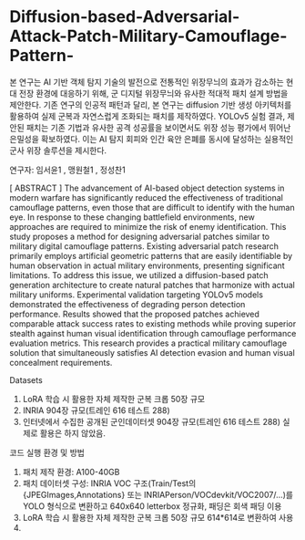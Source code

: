 # Diffusion-based-Adversarial-Attack-Patch-Military-Camouflage-Pattern-
본 연구는 AI 기반 객체 탐지 기술의 발전으로 전통적인 위장무늬의 효과가 감소하는 현대 전장 환경에 대응하기 위해, 군 디지털 위장무늬와 유사한 적대적 패치 설계 방법을 제안한다. 기존 연구의 인공적 패턴과 달리, 본 연구는 diffusion 기반 생성 아키텍처를 활용하여 실제 군복과 자연스럽게 조화되는 패치를 제작하였다. YOLOv5 실험 결과, 제안된 패치는 기존 기법과 유사한 공격 성공률을 보이면서도 위장 성능 평가에서 뛰어난 은밀성을 확보하였다. 이는 AI 탐지 회피와 인간 육안 은폐를 동시에 달성하는 실용적인 군사 위장 솔루션을 제시한다.

연구자: 임서윤1 , 맹원철1 , 정성찬1 

[ ABSTRACT ]
  The advancement of AI-based object detection systems in modern warfare has significantly reduced the effectiveness of traditional camouflage patterns, even those that are difficult to identify with the human eye. In response to these changing battlefield environments, new approaches are required to minimize the risk of enemy identification. This study proposes a method for designing adversarial patches similar to military digital camouflage patterns. Existing adversarial patch research primarily employs artificial geometric patterns that are easily identifiable by human observation in actual military environments, presenting significant limitations. To address this issue, we utilized a diffusion-based patch generation architecture to create natural patches that harmonize with actual military uniforms. Experimental validation targeting YOLOv5 models demonstrated the effectiveness of degrading person detection performance. Results showed that the proposed patches achieved comparable attack success rates to existing methods while proving superior stealth against human visual identification through camouflage performance evaluation metrics. This research provides a practical military camouflage solution that simultaneously satisfies AI detection evasion and human visual concealment requirements.

Datasets
1. LoRA 학습 시 활용한 자체 제작한 군복 크롭 50장 규모
2. INRIA 904장 규모(트레인 616 테스트 288)
3. 인터넷에서 수집한 공개된 군인데이터셋 904장 규모(트레인 616 테스트 288) 실제로 활용은 하지 않았음.

코드 실행 환경 및 방법
1. 패치 제작 환경: A100-40GB
2. 패치 데이터셋 구성: INRIA VOC 구조(Train/Test의 {JPEGImages,Annotations} 또는 INRIAPerson/VOCdevkit/VOC2007/...)를 YOLO 형식으로 변환하고 640x640 letterbox 정규화, 패딩은 회색 패딩 이용
3. LoRA 학습 시 활용한 자체 제작한 군복 크롭 50장 규모 614*614로 변환하여 사용
4. 
